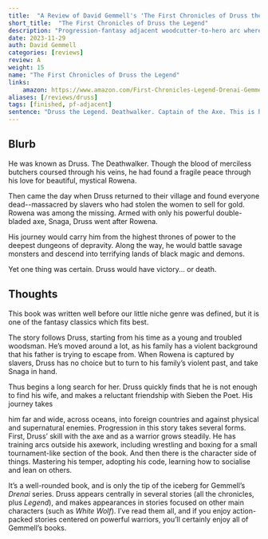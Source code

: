 ```yaml
---
title:  "A Review of David Gemmell's 'The First Chronicles of Druss the Legend'"
short_title:  "The First Chronicles of Druss the Legend"
description: "Progression-fantasy adjacent woodcutter-to-hero arc where we follow Druss as he carves his legend and searches for his kidnapped wife."
date: 2023-11-29
auth: David Gemmell
categories: [reviews]
review: A
weight: 15
name: "The First Chronicles of Druss the Legend"
links:
    amazon: https://www.amazon.com/First-Chronicles-Legend-Drenai-Gemmell/dp/B004H9CAOO
aliases: [/reviews/druss]
tags: [finished, pf-adjacent]
sentence: "Druss the Legend. Deathwalker. Captain of the Axe. This is his story."
---
```


## Blurb


He was known as Druss. The Deathwalker. Though the blood of merciless butchers coursed through his veins, he had found a fragile peace through his love for beautiful, mystical Rowena.

Then came the day when Druss returned to their village and found everyone dead--massacred by slavers who had stolen the women to sell for gold. Rowena was among the missing. Armed with only his powerful double-bladed axe, Snaga, Druss went after Rowena.

His journey would carry him from the highest thrones of power to the deepest dungeons of depravity. Along the way, he would battle savage monsters and descend into terrifying lands of black magic and demons.

Yet one thing was certain. Druss would have victory... or death.

## Thoughts

This book was written well before our little niche genre was defined, but it is one of the fantasy classics which fits best.


The story follows Druss, starting from his time as a young and troubled woodsman. He’s moved around a lot, as his family has a violent background that his father is trying to escape from. When Rowena is captured by slavers, Druss has no choice but to turn to his family’s violent past, and take Snaga in hand.


Thus begins a long search for her. Druss quickly finds that he is not enough to find his wife, and makes a reluctant friendship with Sieben the Poet. His journey takes

him far and wide, across oceans, into foreign countries and against physical and supernatural enemies.
Progression in this story takes several forms. First, Druss’ skill with the axe and as a warrior grows steadily. He has training arcs outside his axework, including wrestling and boxing for a small tournament-like section of the book. And then there is the character side of things. Mastering his temper, adopting his code, learning how to socialise and lean on others.


It’s a well-rounded book, and is only the tip of the iceberg for Gemmell’s *Drenai* series. Druss appears centrally in several stories (all the chronicles, plus *Legend*), and makes appearances in stories focused on other main characters (such as *White Wolf*). I’ve read them all, and if you enjoy action-packed stories centered on powerful warriors, you’ll certainly enjoy all of Gemmell’s books.
